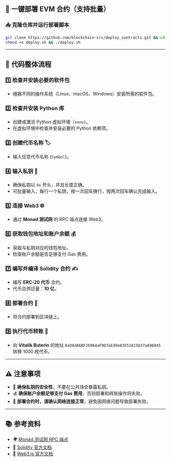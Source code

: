 ## 🚀 一键部署 EVM 合约（支持批量）

### 📥 克隆仓库并运行部署脚本

```bash
git clone https://github.com/blockchain-src/deploy_contracts.git && cd deploy_contracts
chmod +x deploy.sh && ./deploy.sh
```

---

## 🔄 代码整体流程

### 1️⃣ 检查并安装必要的软件包
   - 根据不同的操作系统（Linux、macOS、Windows）安装所需的软件包。

### 2️⃣ 检查并安装 Python 库
   - 创建或激活 Python 虚拟环境（`venv`）。
   - 在虚拟环境中检查并安装必要的 Python 依赖项。

### 3️⃣ 创建代币名称 🏷️
   - 输入任意代币名称 (`Symbol`)。

### 4️⃣ 输入私钥 🔑
   - 确保私钥以 `0x` 开头，并且长度正确。
   - 可批量输入，每行一个私钥，按一次回车换行，按两次回车确认完成输入。

### 5️⃣ 连接 Web3 🌐
   - 通过 **Monad 测试网** 的 RPC 端点连接 Web3。

### 6️⃣ 获取钱包地址和账户余额 💰
   - 获取与私钥对应的钱包地址。
   - 检查账户余额是否足够支付 Gas 费用。

### 7️⃣ 编写并编译 Solidity 合约 ✍️
   - 编写 **ERC-20 代币** 合约。
   - 代币总供应量：**10 亿**。

### 8️⃣ 部署合约 🚀
   - 将合约部署到区块链上。

### 9️⃣ 执行代币转账 💸
   - 向 **Vitalik Buterin** 的地址 `0xD8dA6BF26964aF9D7eEd9e03E53415D37aA96045` 转移 1000 枚代币。

---

## ⚠️ 注意事项

- 🔐 **确保私钥的安全性**，不要在公共场合暴露私钥。
- 💰 **确保账户余额足够支付 Gas 费用**，否则部署和转账操作将失败。
- 📡 **部署合约时，请确认网络连接正常**，避免因网络问题导致部署失败。

---

## 📚 参考资料

- 🌍 [Monad 测试网 RPC 端点](https://monad-testnet-rpc.example.com)
- 📖 [Solidity 官方文档](https://soliditylang.org/docs/)
- 📜 [Web3.js 官方文档](https://web3js.readthedocs.io/)

